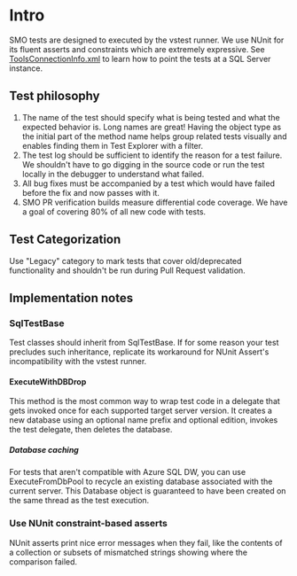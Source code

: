 # Intro

SMO tests are designed to executed by the vstest runner. We use NUnit for its fluent asserts and constraints which are extremely expressive.
See [ToolsConnectionInfo.xml](./ToolsConnectionInfo.xml) to learn how to point the tests at a SQL Server instance.

## Test philosophy

1. The name of the test should specify what is being tested and what the expected behavior is. Long names are great! Having the object type as the initial part of the method name helps group related tests visually and enables finding them in Test Explorer with a filter.
2. The test log should be sufficient to identify the reason for a test failure. We shouldn't have to go digging in the source code or run the test locally in the debugger to understand what failed.
3. All bug fixes must be accompanied by a test which would have failed before the fix and now passes with it.
4. SMO PR verification builds measure differential code coverage. We have a goal of covering 80% of all new code with tests.


## Test Categorization

Use "Legacy" category to mark tests that cover old/deprecated functionality and shouldn't be run during Pull Request validation. 

## Implementation notes

### SqlTestBase

Test classes should inherit from SqlTestBase. If for some reason your test precludes such inheritance, replicate its workaround for NUnit Assert's incompatibility with the vstest runner.

#### ExecuteWithDBDrop

This method is the most common way to wrap test code in a delegate that gets invoked once for each supported target server version. It creates a new database using an optional name prefix and optional edition, invokes the test delegate, then deletes the database.

##### Database caching

For tests that aren't compatible with Azure SQL DW, you can use ExecuteFromDbPool to recycle an existing database associated with the current server. This Database object is guaranteed to have been created on the same thread as the test execution.

### Use NUnit constraint-based asserts

NUnit asserts print nice error messages when they fail, like the contents of a collection or subsets of mismatched strings showing where the comparison failed.
